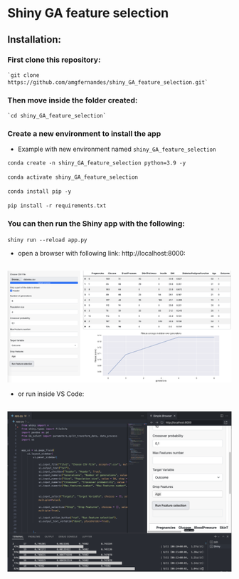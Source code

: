 # Shiny GA feature selection


## Installation:

### First clone this repository:

    `git clone https://github.com/amgfernandes/shiny_GA_feature_selection.git`

### Then move inside the folder created:

    `cd shiny_GA_feature_selection`

### Create a new environment to install the app

- Example with new environment named `shiny_GA_feature_selection`

```
conda create -n shiny_GA_feature_selection python=3.9 -y

conda activate shiny_GA_feature_selection

conda install pip -y

pip install -r requirements.txt
 ```

### You can then run the Shiny app with the following:

`shiny run --reload app.py`

-  open a browser with following link: http://localhost:8000:

<br>

<img src="img/shiny_browser.png" alt="Screenshot_browser" width="1200"/>

<br>

- or run inside VS Code:
<br>

<img src="img/shiny_vscode.png" alt="Screenshot_browser" width="1200"/>

